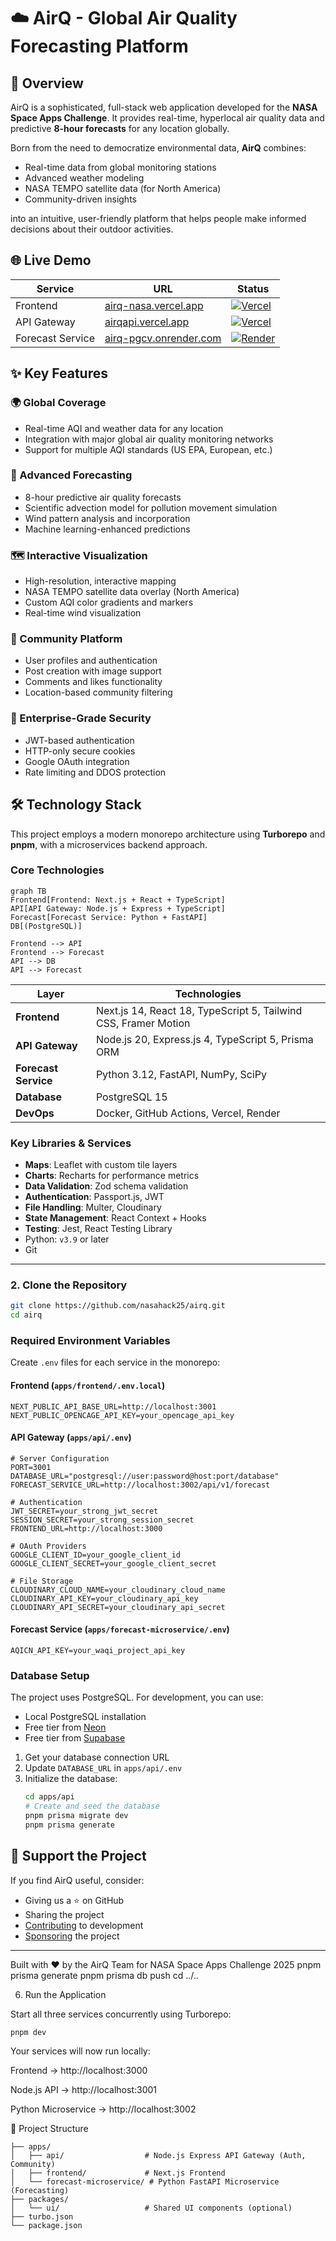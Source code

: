 # ☁️ AirQ - Global Air Quality Forecasting Platform

## 🎯 Overview

AirQ is a sophisticated, full-stack web application developed for the **NASA Space Apps Challenge**. It provides real-time, hyperlocal air quality data and predictive **8-hour forecasts** for any location globally.

Born from the need to democratize environmental data, **AirQ** combines:
- Real-time data from global monitoring stations
- Advanced weather modeling
- NASA TEMPO satellite data (for North America)
- Community-driven insights

into an intuitive, user-friendly platform that helps people make informed decisions about their outdoor activities.

## 🌐 Live Demo

| Service | URL | Status |
|---------|-----|--------|
| Frontend | [airq-nasa.vercel.app](https://airq-nasa.vercel.app) | [![Vercel](https://img.shields.io/badge/vercel-live-brightgreen.svg)](https://airq-nasa.vercel.app) |
| API Gateway | [airqapi.vercel.app](https://airqapivercel.app) | [![Vercel](https://img.shields.io/badge/vercel-live-brightgreen.svg)](https://airqapi.vercel.app) |
| Forecast Service | [airq-pgcv.onrender.com](https://airq-pgcv.onrender.com) | [![Render](https://img.shields.io/badge/render-live-brightgreen.svg)](https://airq-pgcv.onrender.com) |

## ✨ Key Features

### 🌍 Global Coverage
- Real-time AQI and weather data for any location
- Integration with major global air quality monitoring networks
- Support for multiple AQI standards (US EPA, European, etc.)

### 🧠 Advanced Forecasting
- 8-hour predictive air quality forecasts
- Scientific advection model for pollution movement simulation
- Wind pattern analysis and incorporation
- Machine learning-enhanced predictions

### 🗺️ Interactive Visualization
- High-resolution, interactive mapping
- NASA TEMPO satellite data overlay (North America)
- Custom AQI color gradients and markers
- Real-time wind visualization

### 👥 Community Platform
- User profiles and authentication
- Post creation with image support
- Comments and likes functionality
- Location-based community filtering

### 🔐 Enterprise-Grade Security
- JWT-based authentication
- HTTP-only secure cookies
- Google OAuth integration
- Rate limiting and DDOS protection

## 🛠️ Technology Stack

This project employs a modern monorepo architecture using **Turborepo** and **pnpm**, with a microservices backend approach.

### Core Technologies

```mermaid
graph TB
Frontend[Frontend: Next.js + React + TypeScript]
API[API Gateway: Node.js + Express + TypeScript]
Forecast[Forecast Service: Python + FastAPI]
DB[(PostgreSQL)]

Frontend --> API
Frontend --> Forecast
API --> DB
API --> Forecast
```

| Layer | Technologies |
|-------|--------------|
| **Frontend** | Next.js 14, React 18, TypeScript 5, Tailwind CSS, Framer Motion |
| **API Gateway** | Node.js 20, Express.js 4, TypeScript 5, Prisma ORM |
| **Forecast Service** | Python 3.12, FastAPI, NumPy, SciPy |
| **Database** | PostgreSQL 15 |
| **DevOps** | Docker, GitHub Actions, Vercel, Render |

### Key Libraries & Services

- **Maps**: Leaflet with custom tile layers
- **Charts**: Recharts for performance metrics
- **Data Validation**: Zod schema validation
- **Authentication**: Passport.js, JWT
- **File Handling**: Multer, Cloudinary
- **State Management**: React Context + Hooks
- **Testing**: Jest, React Testing Library
- Python: `v3.9` or later  
- Git  

---

### 2. Clone the Repository
```bash
git clone https://github.com/nasahack25/airq.git
cd airq
```

### Required Environment Variables

Create `.env` files for each service in the monorepo:

#### Frontend (`apps/frontend/.env.local`)
```env
NEXT_PUBLIC_API_BASE_URL=http://localhost:3001
NEXT_PUBLIC_OPENCAGE_API_KEY=your_opencage_api_key
```

#### API Gateway (`apps/api/.env`)
```env
# Server Configuration
PORT=3001
DATABASE_URL="postgresql://user:password@host:port/database"
FORECAST_SERVICE_URL=http://localhost:3002/api/v1/forecast

# Authentication
JWT_SECRET=your_strong_jwt_secret
SESSION_SECRET=your_strong_session_secret
FRONTEND_URL=http://localhost:3000

# OAuth Providers
GOOGLE_CLIENT_ID=your_google_client_id
GOOGLE_CLIENT_SECRET=your_google_client_secret

# File Storage
CLOUDINARY_CLOUD_NAME=your_cloudinary_cloud_name
CLOUDINARY_API_KEY=your_cloudinary_api_key
CLOUDINARY_API_SECRET=your_cloudinary_api_secret
```

#### Forecast Service (`apps/forecast-microservice/.env`)
```env
AQICN_API_KEY=your_waqi_project_api_key
```

### Database Setup

The project uses PostgreSQL. For development, you can use:
- Local PostgreSQL installation
- Free tier from [Neon](https://neon.tech)
- Free tier from [Supabase](https://supabase.com)

1. Get your database connection URL
2. Update `DATABASE_URL` in `apps/api/.env`
3. Initialize the database:
   ```bash
   cd apps/api
   # Create and seed the database
   pnpm prisma migrate dev
   pnpm prisma generate
   ```

## 💝 Support the Project

If you find AirQ useful, consider:
- Giving us a ⭐️ on GitHub
- Sharing the project
- [Contributing](CONTRIBUTING.md) to development
- [Sponsoring](https://github.com/sponsors/airq) the project

---

Built with ❤️ by the AirQ Team for NASA Space Apps Challenge 2025
pnpm prisma generate
pnpm prisma db push
cd ../..

6. Run the Application

Start all three services concurrently using Turborepo:

`pnpm dev`


Your services will now run locally:

Frontend → http://localhost:3000

Node.js API → http://localhost:3001

Python Microservice → http://localhost:3002

📂 Project Structure
```/
├── apps/
│   ├── api/                  # Node.js Express API Gateway (Auth, Community)
│   ├── frontend/             # Next.js Frontend
│   └── forecast-microservice/ # Python FastAPI Microservice (Forecasting)
├── packages/
│   └── ui/                   # Shared UI components (optional)
├── turbo.json
└── package.json
```
